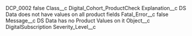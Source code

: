 <?xml version="1.0" encoding="UTF-8"?>
<CustomMetadata xmlns="http://soap.sforce.com/2006/04/metadata" xmlns:xsi="http://www.w3.org/2001/XMLSchema-instance" xmlns:xsd="http://www.w3.org/2001/XMLSchema">
    <label>DCP_0002</label>
    <protected>false</protected>
    <values>
        <field>Class__c</field>
        <value xsi:type="xsd:string">Digital_Cohort_ProductCheck</value>
    </values>
    <values>
        <field>Explanation__c</field>
        <value xsi:type="xsd:string">DS Data does not have values on all product fields</value>
    </values>
    <values>
        <field>Fatal_Error__c</field>
        <value xsi:type="xsd:boolean">false</value>
    </values>
    <values>
        <field>Message__c</field>
        <value xsi:type="xsd:string">DS Data has no Product Values on it</value>
    </values>
    <values>
        <field>Object__c</field>
        <value xsi:type="xsd:string">DigitalSubscription</value>
    </values>
    <values>
        <field>Severity_Level__c</field>
        <value xsi:nil="true"/>
    </values>
</CustomMetadata>
